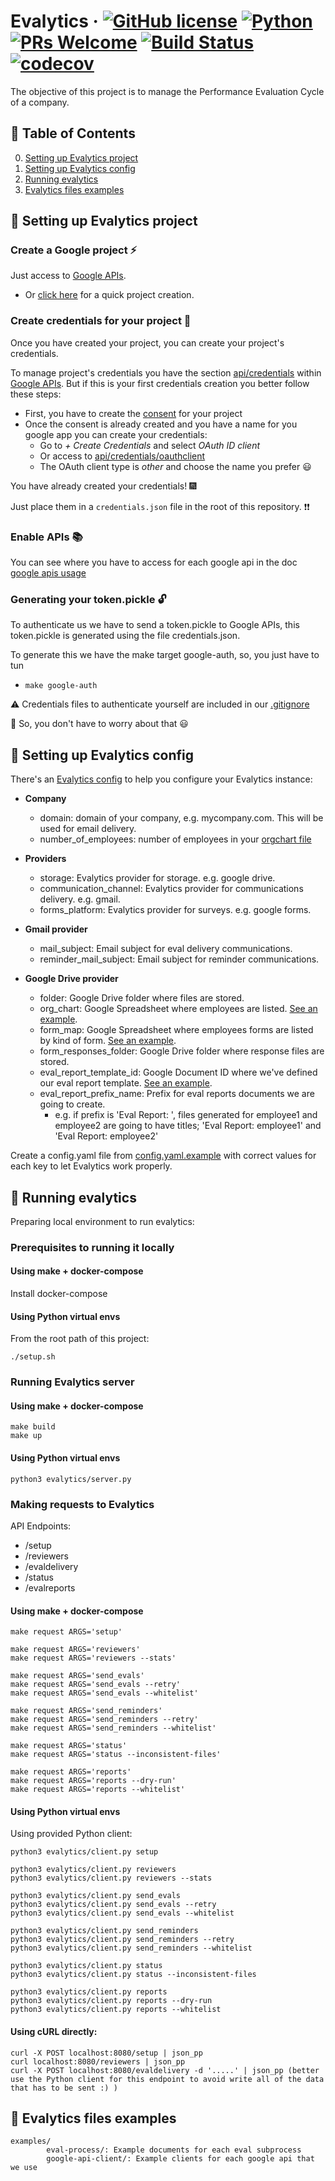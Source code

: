 # Evalytics &middot; [![GitHub license](https://img.shields.io/badge/License-Apache%202.0-blue.svg)](https://github.com/eduardogr/evalytics/blob/master/.github/LICENSE) [![Python](https://img.shields.io/badge/Python-v3.6%2B-blue)]() [![PRs Welcome](https://img.shields.io/badge/PRs-welcome-brightgreen.svg)](https://github.com/eduardogr/evalytics/blob/master/.github/CONTRIBUTING.md) [![Build Status](https://travis-ci.org/eduardogr/evalytics.svg?branch=master)](https://travis-ci.org/eduardogr/evalytics) [![codecov](https://codecov.io/gh/eduardogr/evalytics/branch/master/graph/badge.svg)](https://codecov.io/gh/eduardogr/evalytics)

The objective of this project is to manage the Performance Evaluation Cycle of a company.

## :bookmark_tabs: Table of Contents

0. [Setting up Evalytics project](#wrench-setting-up-evalytics-project)
0. [Setting up Evalytics config](#pencil-setting-up-evalytics-config)
0. [Running evalytics](#rocket-running-evalytics)
0. [Evalytics files examples](#open_file_folder-evalytics-files-examples)

## :wrench: Setting up Evalytics project

### Create a Google project :zap:

Just access to [Google APIs](https://console.developers.google.com/).

  - Or [click here](https://console.developers.google.com/projectcreate) for a quick project creation.

### Create credentials for your project :key:

Once you have created your project, you can create your project's credentials.

To manage project's credentials you have the section [api/credentials](https://console.developers.google.com/apis/credentials) within [Google APIs](https://console.developers.google.com/). But if this is your first credentials creation you better follow these steps:

  - First, you have to create the [consent](https://console.developers.google.com/apis/credentials/consent) for your project
  - Once the consent is already created and you have a name for you google app you can create your credentials:
      - Go to *+ Create Credentials* and select *OAuth ID client*
      - Or access to [api/credentials/oauthclient](https://console.developers.google.com/apis/credentials/oauthclient)
      - The OAuth client type is *other* and choose the name you prefer :smiley:

You have already created your credentials! :fireworks:

Just place them in a `credentials.json` file in the root of this repository. :heavy_exclamation_mark::heavy_exclamation_mark:

### Enable APIs :books:

You can see where you have to access for each google api in the doc [google apis usage](doc/google-apis/usage.md)

### Generating your token.pickle :unlock:

To authenticate us we have to send a token.pickle to Google APIs, this token.pickle is generated using the file credentials.json.

To generate this we have the make target google-auth, so, you just have to tun

  - `make google-auth`


:warning: Credentials files to authenticate yourself are included in our [.gitignore](.gitignore) 

:angel: So, you don't have to worry about that :smiley:

## :pencil: Setting up Evalytics config

There's an [Evalytics config](./config.yaml.example) to help you configure your Evalytics instance:

* **Company**

  - domain: domain of your company, e.g. mycompany.com. This will be used for email delivery.
  - number_of_employees: number of employees in your [orgchart file](./examples/eval-process/0_existing_OrgChart.csv)

* **Providers**

  - storage: Evalytics provider for storage. e.g. google drive.
  - communication_channel: Evalytics provider for communications delivery. e.g. gmail.
  - forms_platform: Evalytics provider for surveys. e.g. google forms.

* **Gmail provider**

  - mail_subject: Email subject for eval delivery communications.
  - reminder_mail_subject: Email subject for reminder communications.

* **Google Drive provider**

  - folder: Google Drive folder where files are stored.
  - org_chart: Google Spreadsheet where employees are listed. [See an example](./examples/eval-process/0_existing_OrgChart.csv).
  - form_map: Google Spreadsheet where employees forms are listed by kind of form. [See an example](./examples/eval-process/0_existing_FormMap.csv).
  - form_responses_folder: Google Drive folder where response files are stored.
  - eval_report_template_id: Google Document ID where we've defined our eval report template. [See an example](./examples/eval-process/0_existing_EvalReportTemplate.md).
  - eval_report_prefix_name: Prefix for eval reports documents we are going to create.
      - e.g. if prefix is 'Eval Report: ', files generated for employee1 and employee2 are going to have titles; 'Eval Report: employee1' and 'Eval Report: employee2' 

Create a config.yaml file from [config.yaml.example](./config.yaml.example) with correct values for each key to let Evalytics work properly.

## :rocket: Running evalytics

Preparing local environment to run evalytics:

### Prerequisites to running it locally

#### Using make + docker-compose

Install docker-compose 

#### Using Python virtual envs

From the root path of this project:

```
./setup.sh
```

### Running Evalytics server

#### Using make + docker-compose

```
make build
make up
```

#### Using Python virtual envs

```
python3 evalytics/server.py
```

### Making requests to Evalytics

API Endpoints:

  - /setup
  - /reviewers
  - /evaldelivery
  - /status
  - /evalreports

#### Using make + docker-compose

```
make request ARGS='setup'

make request ARGS='reviewers'
make request ARGS='reviewers --stats'

make request ARGS='send_evals'
make request ARGS='send_evals --retry'
make request ARGS='send_evals --whitelist'

make request ARGS='send_reminders'
make request ARGS='send_reminders --retry'
make request ARGS='send_reminders --whitelist'

make request ARGS='status'
make request ARGS='status --inconsistent-files'

make request ARGS='reports'
make request ARGS='reports --dry-run'
make request ARGS='reports --whitelist'
```

#### Using Python virtual envs

Using provided Python client:

```
python3 evalytics/client.py setup

python3 evalytics/client.py reviewers
python3 evalytics/client.py reviewers --stats

python3 evalytics/client.py send_evals
python3 evalytics/client.py send_evals --retry
python3 evalytics/client.py send_evals --whitelist

python3 evalytics/client.py send_reminders
python3 evalytics/client.py send_reminders --retry
python3 evalytics/client.py send_reminders --whitelist

python3 evalytics/client.py status
python3 evalytics/client.py status --inconsistent-files

python3 evalytics/client.py reports
python3 evalytics/client.py reports --dry-run
python3 evalytics/client.py reports --whitelist
```

#### Using cURL directly:

```
curl -X POST localhost:8080/setup | json_pp
curl localhost:8080/reviewers | json_pp
curl -X POST localhost:8080/evaldelivery -d '.....' | json_pp (better use the Python client for this endpoint to avoid write all of the data that has to be sent :) )

```

## :open_file_folder: Evalytics files examples

```
examples/
        eval-process/: Example documents for each eval subprocess
        google-api-client/: Example clients for each google api that we use
```
